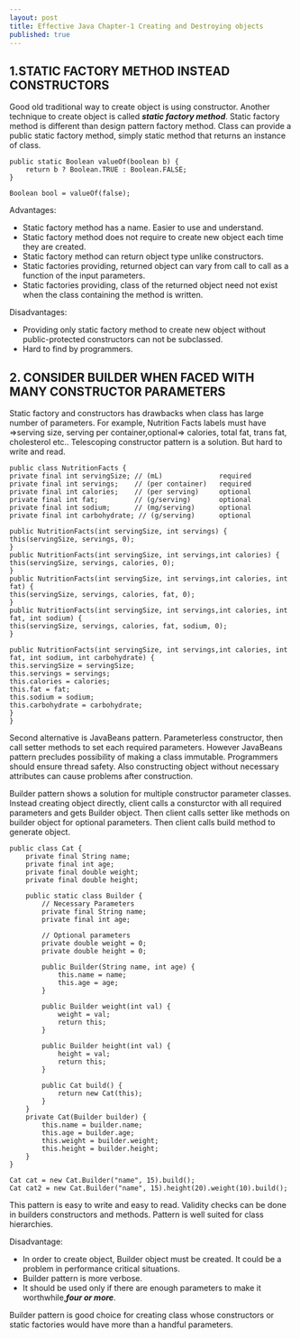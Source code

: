 ```yaml
---
layout: post
title: Effective Java Chapter-1 Creating and Destroying objects
published: true
---
```


## 1.STATIC FACTORY METHOD INSTEAD CONSTRUCTORS
Good old traditional way to create object is using constructor. Another technique to create object is called ___static factory method___.
Static factory method is different than design pattern factory method.
Class can provide a public static factory method, simply static method that returns an instance of class.

```
public static Boolean valueOf(boolean b) {
    return b ? Boolean.TRUE : Boolean.FALSE;
}

Boolean bool = valueOf(false);

```
Advantages: 

- Static factory method has a name. Easier to use and understand.
- Static factory method does not require to create new object each time they are created.
- Static factory method can return object type unlike constructors.
- Static factories providing, returned object can vary from call to call as a function of the input parameters.
- Static factories providing, class of the returned object need not exist when the class containing the method is written.

Disadvantages:

- Providing only static factory method to create new object without public-protected constructors can not be subclassed.
- Hard to find by programmers.

## 2. CONSIDER BUILDER WHEN FACED WITH MANY CONSTRUCTOR PARAMETERS

Static factory and constructors has drawbacks when class has large number of parameters.
For example, Nutrition Facts labels must have =>serving size, serving per container,optional=> calories, total fat, trans fat, cholesterol etc..
Telescoping constructor pattern is a solution. But hard to write and read.

```
public class NutritionFacts {
private final int servingSize; // (mL)              required
private final int servings;    // (per container)   required
private final int calories;    // (per serving)     optional
private final int fat;         // (g/serving)       optional
private final int sodium;      // (mg/serving)      optional
private final int carbohydrate; // (g/serving)      optional

public NutritionFacts(int servingSize, int servings) {
this(servingSize, servings, 0);
}
public NutritionFacts(int servingSize, int servings,int calories) {
this(servingSize, servings, calories, 0);
}
public NutritionFacts(int servingSize, int servings,int calories, int fat) {
this(servingSize, servings, calories, fat, 0);
}
public NutritionFacts(int servingSize, int servings,int calories, int fat, int sodium) {
this(servingSize, servings, calories, fat, sodium, 0);
}

public NutritionFacts(int servingSize, int servings,int calories, int fat, int sodium, int carbohydrate) {
this.servingSize = servingSize;
this.servings = servings;
this.calories = calories;
this.fat = fat;
this.sodium = sodium;
this.carbohydrate = carbohydrate;
}
}
```

Second alternative is JavaBeans pattern. Parameterless constructor, then call setter methods to set each required parameters.
However JavaBeans pattern precludes possibility of making a class immutable. Programmers should ensure thread safety. 
Also constructing object without necessary attributes can cause problems after construction.


Builder pattern shows a solution for multiple constructor parameter classes. 
Instead creating object directly, client calls a consturctor with all required parameters and gets Builder object. 
Then client calls setter like methods on builder object for optional parameters. Then client calls build method to generate object.
```
public class Cat {
    private final String name;
    private final int age;
    private final double weight;
    private final double height;

    public static class Builder {
        // Necessary Parameters
        private final String name;
        private final int age;

        // Optional parameters
        private double weight = 0;
        private double height = 0;

        public Builder(String name, int age) {
            this.name = name;
            this.age = age;
        }

        public Builder weight(int val) {
            weight = val;
            return this;
        }

        public Builder height(int val) {
            height = val;
            return this;
        }

        public Cat build() {
            return new Cat(this);
        }
    }
    private Cat(Builder builder) {
        this.name = builder.name;
        this.age = builder.age;
        this.weight = builder.weight;
        this.height = builder.height;
    }
}
```

```
Cat cat = new Cat.Builder("name", 15).build();
Cat cat2 = new Cat.Builder("name", 15).height(20).weight(10).build();
```

This pattern is easy to write and easy to read. Validity checks can be done in builders constructors and methods.
Pattern is well suited for class hierarchies. 

Disadvantage:
- In order to create object, Builder object must be created. It could be a problem in performance critical situations.
- Builder pattern is more verbose.
- It should be used only if there are enough parameters to make it worthwhile,___four or more___.

Builder pattern is good choice for creating class whose constructors or static factories would have more than a handful parameters.


